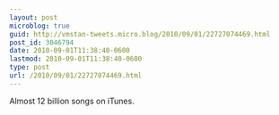 ```yaml
---
layout: post
microblog: true
guid: http://vmstan-tweets.micro.blog/2010/09/01/22727074469.html
post_id: 3046794
date: 2010-09-01T11:38:40-0600
lastmod: 2010-09-01T11:38:40-0600
type: post
url: /2010/09/01/22727074469.html
---
```

Almost 12 billion songs on iTunes.
